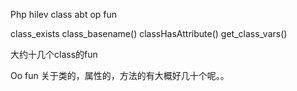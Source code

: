 Php hilev class abt op fun



class_exists
class_basename()
classHasAttribute()
get_class_vars()


大约十几个class的fun




Oo fun
关于类的，属性的，方法的有大概好几十个呢。。
